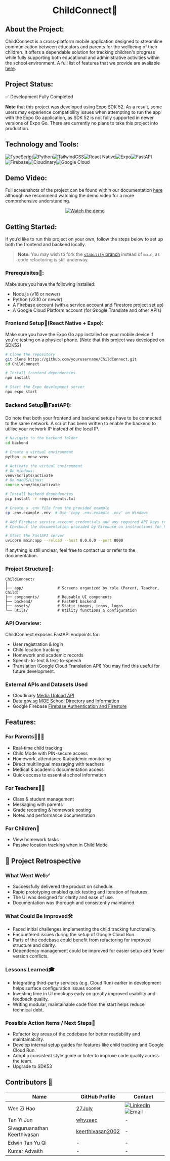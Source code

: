 <h1 align="center">ChildConnect🏫</h1>

## About the Project:
ChildConnect is a cross-platform mobile application designed to streamline communication between educators and parents for the wellbeing of their children. It offers a dependable solution for tracking children's progress while fully supporting both educational and administrative activities within the school environment. A full list of features that we provide are avaliable [here](#features).

## Project Status:
✅ Development Fully Completed

**Note** that this project was developed using Expo SDK 52. As a result, some users may experience compatibility issues when attempting to run the app with the Expo Go application, as SDK 52 is not fully supported in newer versions of Expo Go. There are currently no plans to take this project into production.

## Technology and Tools:
![TypeScript](https://img.shields.io/badge/typescript-%23007ACC.svg?style=plastic&logo=typescript&logoColor=white)![Python](https://img.shields.io/badge/python-3670A0?style=plastic&logo=python&logoColor=ffdd54)![TailwindCSS](https://img.shields.io/badge/tailwindcss-%2338B2AC.svg?style=plastic&logo=tailwind-css&logoColor=white)![React Native](https://img.shields.io/badge/react_native-%2320232a.svg?style=plastic&logo=react&logoColor=%2361DAFB)![Expo](https://img.shields.io/badge/expo-1C1E24?style=plastic&logo=expo&logoColor=#D04A37)![FastAPI](https://img.shields.io/badge/FastAPI-005571?style=plastic&logo=fastapi)![Firebase](https://img.shields.io/badge/Firebase-FFCA28?style=plastic&logo=firebase&logoColor=black)![Cloudinary](https://img.shields.io/badge/Cloudinary-3448C5?style=plastic&logo=cloudinary&logoColor=white)![Google Cloud](https://img.shields.io/badge/Google%20Cloud-4285F4?style=plastic&logo=google-cloud&logoColor=white)
## Demo Video: 
Full screenshots of the project can be found within our documentation [here](https://github.com/27July/ChildConnect/tree/main/ChildConnect-documentation)
although we recommend watching the demo video for a more comprehensive understanding.
<br>
<p align="center">
  <a href="https://www.youtube.com/watch?v=PAgPX3SsDjc">
    <img src="https://img.youtube.com/vi/PAgPX3SsDjc/0.jpg" alt="Watch the demo" />
  </a>
</p>

## Getting Started:
If you’d like to run this project on your own, follow the steps below to set up both the frontend and backend locally.
> **Note:** You may wish to fork the [`stability` branch](https://github.com/27July/ChildConnect/tree/stability) instead of `main`, as code refactoring is still underway.

### Prerequisites🔧:
Make sure you have the following installed:
- Node.js (v18 or newer)
- Python (v3.10 or newer)
- A Firebase account (with a service account and Firestore project set up)
- A Google Cloud Platform account (for Google Translate and other APIs)
### Frontend Setup📱(React Native + Expo):
Make sure you have the Expo Go app installed on your mobile device if you're testing on a physical phone. (Note that this project was developed on SDK52)
```bash
# Clone the repository
git clone https://github.com/yourusername/ChildConnect.git
cd ChildConnect

# Install frontend dependencies
npm install

# Start the Expo development server
npx expo start
```
### Backend Setup🖥️(FastAPI):
Do note that both your frontend and backend setups have to be connected to the same network. A script has been written to enable the backend to utilise your network IP instead of the local IP.
```bash
# Navigate to the backend folder
cd backend

# Create a virtual environment
python -m venv venv

# Activate the virtual environment
# On Windows:
venv\Scripts\activate
# On macOS/Linux:
source venv/bin/activate

# Install backend dependencies
pip install -r requirements.txt

# Create a .env file from the provided example
cp .env.example .env  # Use 'copy .env.example .env' on Windows

# Add Firebase service account credentials and any required API keys to the .env file
# Checkout the documentation provided by Firebase on instructions for how to setup firebase

# Start the FastAPI server
uvicorn main:app --reload --host 0.0.0.0 --port 8000
```
If anything is still unclear, feel free to contact us or refer to the documentation.
### Project Structure📁:

```
ChildConnect/
│
├── app/               # Screens organized by role (Parent, Teacher, Child)
├── components/        # Reusable UI components
├── backend/           # FastAPI backend
├── assets/            # Static images, icons, logos
└── utils/             # Utility functions & configuration
```
### API Overview:
ChildConnect exposes FastAPI endpoints for:
- User registration & login
- Child location tracking
- Homework and academic records
- Speech-to-text & text-to-speech
- Translation (Google Cloud Translation API)
You may find this useful for future development.

### External APIs and Datasets Used
- Cloudinary [Media Upload API](https://cloudinary.com/documentation/image_upload_api_reference)
- Data.gov.sg [MOE School Directory and Information](https://data.gov.sg/collections/457/view)
- Google Firebase [Firebase Authentication and Firestore](https://firebase.google.com/docs/auth)

## Features:
### For Parents👨‍👩‍👧
- Real-time child tracking
- Child Mode with PIN-secure access
- Homework, attendance & academic monitoring
- Direct multilingual messaging with teachers
- Medical & academic documentation access
- Quick access to essential school information
### For Teachers👩‍🏫
- Class & student management
- Messaging with parents
- Grade recording & homework posting
- Notes and performance documentation
### For Children🧒
- View homework tasks
- Passive location tracking when in Child Mode

## 🧾 Project Retrospective

### What Went Well✅ 
- Successfully delivered the product on schedule.
- Rapid prototyping enabled quick testing and iteration of features.
- The UI was designed for clarity and ease of use.
- Documentation was thorough and consistently maintained.

### What Could Be Improved🛠️
- Faced initial challenges implementing the child tracking functionality.
- Encountered issues during the setup of Google Cloud Run.
- Parts of the codebase could benefit from refactoring for improved structure and clarity.
- Dependency management could be improved for easier setup and fewer version conflicts.

### Lessons Learned🎓
- Integrating third-party services (e.g. Cloud Run) earlier in development helps surface configuration issues sooner.
- Investing time in UI mockups early on greatly improved usability and feedback quality.
- Writing modular, maintainable code from the start helps reduce technical debt.

### Possible Action Items / Next Steps🔄
- Refactor key areas of the codebase for better readability and maintainability.
- Develop internal setup guides for features like child tracking and Google Cloud Run.
- Adopt a consistent style guide or linter to improve code quality across the team.
- Upgrade to SDK53

## Contributors 👥

| Name                        | GitHub Profile                                   | Contact                                       |
|-----------------------------|--------------------------------------------------|-----------------------------------------------|
| Wee Zi Hao                  | [27July](https://github.com/27July)              | [![LinkedIn](https://img.shields.io/badge/LinkedIn-%230077B5.svg?logo=linkedin&logoColor=white)](https://www.linkedin.com/in/wee-zi-hao) [![Email](https://img.shields.io/badge/Email-D14836?logo=gmail&logoColor=white)](mailto:weezihao@gmail.com) |
| Tan Yi Jun                  | [whyzaac](https://github.com/whyzaac)            | -                                             |
| Sivaguruanathan Keerthivasan | [keerthivasan2002](https://github.com/keerthivasan2002) | -                                             |
| Edwin Tan Yu Qi            | -                                                | -                                             |
| Kumar Advaith              | -                                                | -                                             |
